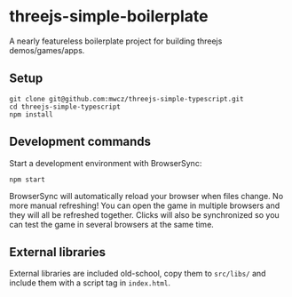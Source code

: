# threejs-simple-boilerplate

A nearly featureless boilerplate project for building threejs demos/games/apps.

## Setup

    git clone git@github.com:mwcz/threejs-simple-typescript.git
    cd threejs-simple-typescript
    npm install

## Development commands

Start a development environment with BrowserSync:

    npm start

BrowserSync will automatically reload your browser when files
change.  No more manual refreshing!  You can open the game in multiple browsers
and they will all be refreshed together.  Clicks will also be synchronized so
you can test the game in several browsers at the same time.

## External libraries

External libraries are included old-school, copy them to `src/libs/` and
include them with a script tag in `index.html`.
